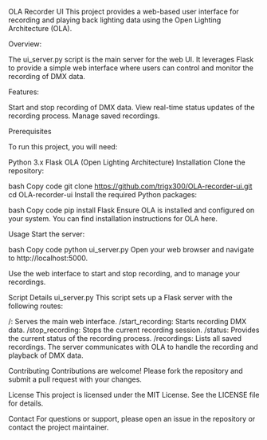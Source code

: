 OLA Recorder UI
This project provides a web-based user interface for recording and playing back lighting data using the Open Lighting Architecture (OLA).

Overview:

The ui_server.py script is the main server for the web UI. It leverages Flask to provide a simple web interface where users can control and monitor the recording of DMX data.

Features:

  Start and stop recording of DMX data.
  View real-time status updates of the recording process.
  Manage saved recordings.
 
Prerequisites

To run this project, you will need:

Python 3.x
Flask
OLA (Open Lighting Architecture)
Installation
Clone the repository:

bash
Copy code
git clone https://github.com/trigx300/OLA-recorder-ui.git
cd OLA-recorder-ui
Install the required Python packages:

bash
Copy code
pip install Flask
Ensure OLA is installed and configured on your system. You can find installation instructions for OLA here.

Usage
Start the server:

bash
Copy code
python ui_server.py
Open your web browser and navigate to http://localhost:5000.

Use the web interface to start and stop recording, and to manage your recordings.

Script Details
ui_server.py
This script sets up a Flask server with the following routes:

/: Serves the main web interface.
/start_recording: Starts recording DMX data.
/stop_recording: Stops the current recording session.
/status: Provides the current status of the recording process.
/recordings: Lists all saved recordings.
The server communicates with OLA to handle the recording and playback of DMX data.

Contributing
Contributions are welcome! Please fork the repository and submit a pull request with your changes.

License
This project is licensed under the MIT License. See the LICENSE file for details.

Contact
For questions or support, please open an issue in the repository or contact the project maintainer.
